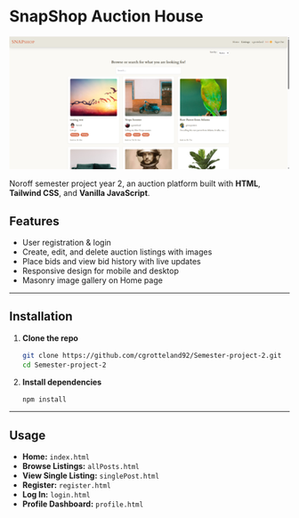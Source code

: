 # SnapShop Auction House

![Project Screenshot](assets/images/screenshot1.png)


Noroff semester project year 2, an auction platform built with **HTML**, **Tailwind CSS**, and **Vanilla JavaScript**.

## Features

- User registration & login
- Create, edit, and delete auction listings with images
- Place bids and view bid history with live updates
- Responsive design for mobile and desktop
- Masonry image gallery on Home page
---

## Installation

1. **Clone the repo**

   ```bash
   git clone https://github.com/cgrotteland92/Semester-project-2.git
   cd Semester-project-2
   ```

2. **Install dependencies**

   ```bash
   npm install
   ```

---

## Usage

- **Home:** `index.html`
- **Browse Listings:** `allPosts.html`
- **View Single Listing:** `singlePost.html`
- **Register:** `register.html`
- **Log In:** `login.html`
- **Profile Dashboard:** `profile.html`
